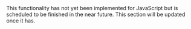 <amplify-callout>
This functionality has not yet been implemented for JavaScript but is scheduled to be finished in the near future.
This section will be updated once it has.
</amplify-callout>